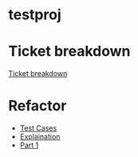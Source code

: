 # testproj


# Ticket breakdown

[Ticket breakdown](https://github.com/AnuragNtl/testproj/blob/master/proj/Ticket_Breakdown.md)



# Refactor

- [Test Cases](https://github.com/AnuragNtl/testproj/blob/master/proj/dpk.test.js)
- [Explaination](https://github.com/AnuragNtl/testproj/blob/master/proj/Refactoring.md)
- [Part 1](https://github.com/AnuragNtl/testproj/commit/ac5391c45f33bbc7dbffb4792b065b9f3bcc6887)
    

